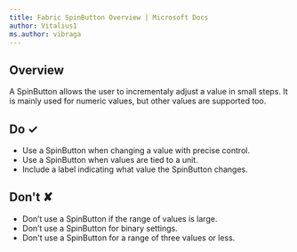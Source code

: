 ```yaml
---
title: Fabric SpinButton Overview | Microsoft Docs
author: Vitalius1
ms.author: vibraga
---
```


## Overview
A SpinButton allows the user to incrementaly adjust a value in small steps. It is mainly used for numeric values, but other values are supported too.



## Do &#10003;
- Use a SpinButton when changing a value with precise control.
- Use a SpinButton when values are tied to a unit.
- Include a label indicating what value the SpinButton changes.


## Don't &#10008;
- Don’t use a SpinButton if the range of values is large.
- Don’t use a SpinButton for binary settings.
- Don&#39;t use a SpinButton for a range of three values or less.
